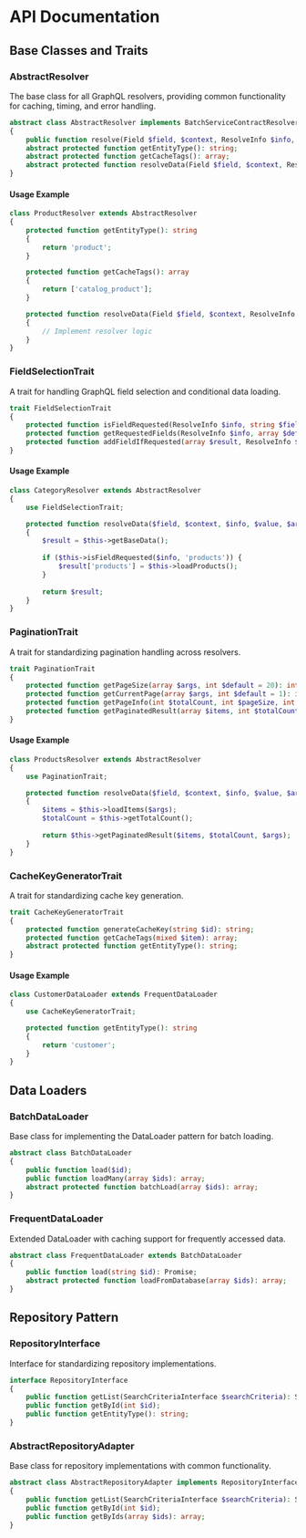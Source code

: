 # API Documentation

## Base Classes and Traits

### AbstractResolver
The base class for all GraphQL resolvers, providing common functionality for caching, timing, and error handling.

```php
abstract class AbstractResolver implements BatchServiceContractResolverInterface
{
    public function resolve(Field $field, $context, ResolveInfo $info, array $value = [], array $args = []): array;
    abstract protected function getEntityType(): string;
    abstract protected function getCacheTags(): array;
    abstract protected function resolveData(Field $field, $context, ResolveInfo $info, array $value = [], array $args = []): array;
}
```

#### Usage Example
```php
class ProductResolver extends AbstractResolver
{
    protected function getEntityType(): string
    {
        return 'product';
    }

    protected function getCacheTags(): array
    {
        return ['catalog_product'];
    }

    protected function resolveData(Field $field, $context, ResolveInfo $info, array $value = [], array $args = []): array
    {
        // Implement resolver logic
    }
}
```

### FieldSelectionTrait
A trait for handling GraphQL field selection and conditional data loading.

```php
trait FieldSelectionTrait
{
    protected function isFieldRequested(ResolveInfo $info, string $field): bool;
    protected function getRequestedFields(ResolveInfo $info, array $defaultFields = []): array;
    protected function addFieldIfRequested(array $result, ResolveInfo $info, string $field, $value): array;
}
```

#### Usage Example
```php
class CategoryResolver extends AbstractResolver
{
    use FieldSelectionTrait;

    protected function resolveData($field, $context, $info, $value, $args): array
    {
        $result = $this->getBaseData();
        
        if ($this->isFieldRequested($info, 'products')) {
            $result['products'] = $this->loadProducts();
        }
        
        return $result;
    }
}
```

### PaginationTrait
A trait for standardizing pagination handling across resolvers.

```php
trait PaginationTrait
{
    protected function getPageSize(array $args, int $default = 20): int;
    protected function getCurrentPage(array $args, int $default = 1): int;
    protected function getPageInfo(int $totalCount, int $pageSize, int $currentPage): array;
    protected function getPaginatedResult(array $items, int $totalCount, array $args): array;
}
```

#### Usage Example
```php
class ProductsResolver extends AbstractResolver
{
    use PaginationTrait;

    protected function resolveData($field, $context, $info, $value, $args): array
    {
        $items = $this->loadItems($args);
        $totalCount = $this->getTotalCount();
        
        return $this->getPaginatedResult($items, $totalCount, $args);
    }
}
```

### CacheKeyGeneratorTrait
A trait for standardizing cache key generation.

```php
trait CacheKeyGeneratorTrait
{
    protected function generateCacheKey(string $id): string;
    protected function getCacheTags(mixed $item): array;
    abstract protected function getEntityType(): string;
}
```

#### Usage Example
```php
class CustomerDataLoader extends FrequentDataLoader
{
    use CacheKeyGeneratorTrait;

    protected function getEntityType(): string
    {
        return 'customer';
    }
}
```

## Data Loaders

### BatchDataLoader
Base class for implementing the DataLoader pattern for batch loading.

```php
abstract class BatchDataLoader
{
    public function load($id);
    public function loadMany(array $ids): array;
    abstract protected function batchLoad(array $ids): array;
}
```

### FrequentDataLoader
Extended DataLoader with caching support for frequently accessed data.

```php
abstract class FrequentDataLoader extends BatchDataLoader
{
    public function load(string $id): Promise;
    abstract protected function loadFromDatabase(array $ids): array;
}
```

## Repository Pattern

### RepositoryInterface
Interface for standardizing repository implementations.

```php
interface RepositoryInterface
{
    public function getList(SearchCriteriaInterface $searchCriteria): SearchResultsInterface;
    public function getById(int $id);
    public function getEntityType(): string;
}
```

### AbstractRepositoryAdapter
Base class for repository implementations with common functionality.

```php
abstract class AbstractRepositoryAdapter implements RepositoryInterface
{
    public function getList(SearchCriteriaInterface $searchCriteria): SearchResultsInterface;
    public function getById(int $id);
    public function getByIds(array $ids): array;
}
```
